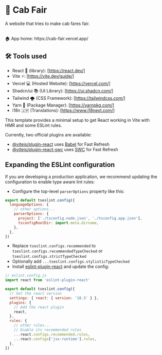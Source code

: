 # 🚕 Cab Fair

A website that tries to make cab fares fair. 

<br>
🏠 App home: https://cab-fair.vercel.app/

## 🛠️ Tools used
- React 💄 (library): [https://react.dev/]
- Vite ⚡️: [https://vite.dev/guide/]
- Vercel 💻 (Hosted Website): [https://vercel.com/]
- Shadcn/ui 📚 (UI Library): [https://ui.shadcn.com/]
- Tailwind 🌪️ (CSS Framework): [https://tailwindcss.com/]
- Yarn 🧶 (Package Manager): [https://yarnpkg.com/]
- i18n 🇯🇵 (Translations): [https://www.i18next.com/]


This template provides a minimal setup to get React working in Vite with HMR and some ESLint rules.

Currently, two official plugins are available:

- [@vitejs/plugin-react](https://github.com/vitejs/vite-plugin-react/blob/main/packages/plugin-react/README.md) uses [Babel](https://babeljs.io/) for Fast Refresh
- [@vitejs/plugin-react-swc](https://github.com/vitejs/vite-plugin-react-swc) uses [SWC](https://swc.rs/) for Fast Refresh

## Expanding the ESLint configuration

If you are developing a production application, we recommend updating the configuration to enable type aware lint rules:

- Configure the top-level `parserOptions` property like this:

```js
export default tseslint.config({
  languageOptions: {
    // other options...
    parserOptions: {
      project: ['./tsconfig.node.json', './tsconfig.app.json'],
      tsconfigRootDir: import.meta.dirname,
    },
  },
})
```

- Replace `tseslint.configs.recommended` to `tseslint.configs.recommendedTypeChecked` or `tseslint.configs.strictTypeChecked`
- Optionally add `...tseslint.configs.stylisticTypeChecked`
- Install [eslint-plugin-react](https://github.com/jsx-eslint/eslint-plugin-react) and update the config:

```js
// eslint.config.js
import react from 'eslint-plugin-react'

export default tseslint.config({
  // Set the react version
  settings: { react: { version: '18.3' } },
  plugins: {
    // Add the react plugin
    react,
  },
  rules: {
    // other rules...
    // Enable its recommended rules
    ...react.configs.recommended.rules,
    ...react.configs['jsx-runtime'].rules,
  },
})
```
